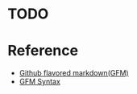 # TODO

# Reference
* [Github flavored markdown(GFM)](https://guides.github.com/features/mastering-markdown/)
* [GFM Syntax](https://github.github.com/gfm/)